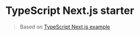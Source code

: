 # TypeScript Next.js starter

> Based on [TypeScript Next.js example
> ](https://github.com/vercel/next.js/tree/canary/examples/with-typescript)
